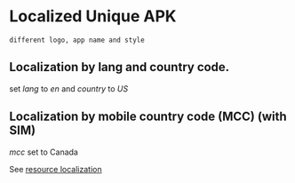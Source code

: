 # Localized Unique APK

`different logo, app name and style`

## Localization by lang and country code.

set _lang_ to *en* and _country_ to *US*

## Localization by mobile country code (MCC) (with SIM)

*mcc* set to Canada

See [resource localization](http://developer.android.com/intl/zh-cn/guide/topics/resources/providing-resources.html)